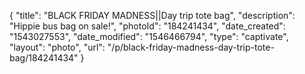 {
    "title": "BLACK FRIDAY MADNESS||Day trip tote bag",
    "description": "Hippie bus bag on sale!",
    "photoId": "184241434",
    "date_created": "1543027553",
    "date_modified": "1546466794",
    "type": "captivate",
    "layout": "photo",
    "url": "\/p\/black-friday-madness-day-trip-tote-bag\/184241434"
}
